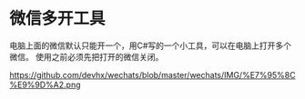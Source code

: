 # 微信多开工具

电脑上面的微信默认只能开一个，用C#写的一个小工具，可以在电脑上打开多个微信。
使用之前必须先把打开的微信关闭。

https://github.com/devhx/wechats/blob/master/wechats/IMG/%E7%95%8C%E9%9D%A2.png
